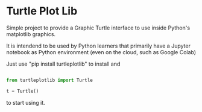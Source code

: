 Turtle Plot Lib
=================

Simple project to provide a Graphic Turtle
interface to use inside Python's matplotlib graphics.

It is intendend to be used by Python learners that
primarily have a Jupyter notebook as Python environment
(even on the cloud, such as Google Colab)


Just use  "pip install turtleplotlib" to install and
```python

from turtleplotlib import Turtle

t = Turtle()
```
 to start using it.
